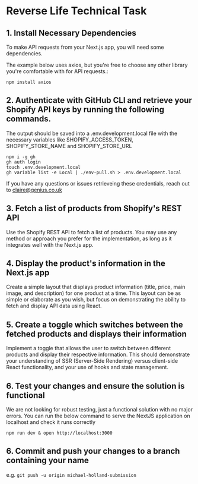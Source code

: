 # Reverse Life Technical Task

## 1. Install Necessary Dependencies

To make API requests from your Next.js app, you will need some dependencies.

The example below uses axios, but you're free to choose any other library you're comfortable with for API requests.:

```
npm install axios
```

## 2. Authenticate with GitHub CLI and retrieve your Shopify API keys by running the following commands.

The output should be saved into a .env.development.local file with the necessary variables like SHOPIFY_ACCESS_TOKEN, SHOPIFY_STORE_NAME and SHOPIFY_STORE_URL

```
npm i -g gh
gh auth login
touch .env.development.local
gh variable list -e Local | ./env-pull.sh > .env.development.local
```

If you have any questions or issues retrieveing these credentials, reach out to claire@genius.co.uk

## 3. Fetch a list of products from Shopify's REST API
Use the Shopify REST API to fetch a list of products. You may use any method or approach you prefer for the implementation, as long as it integrates well with the Next.js app.

## 4. Display the product's information in the Next.js app
Create a simple layout that displays product information (title, price, main image, and description) for one product at a time. This layout can be as simple or elaborate as you wish, but focus on demonstrating the ability to fetch and display API data using React.

## 5. Create a toggle which switches between the fetched products and displays their information
Implement a toggle that allows the user to switch between different products and display their respective information. This should demonstrate your understanding of SSR (Server-Side Rendering) versus client-side React functionality, and your use of hooks and state management.

## 6. Test your changes and ensure the solution is functional
We are not looking for robust testing, just a functional solution with no major errors.
You can run the below command to serve the NextJS application on localhost and check it runs correctly
```
npm run dev & open http://localhost:3000
```
## 6. Commit and push your changes to a branch containing your name
e.g. `git push -u origin michael-holland-submission`

